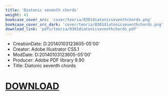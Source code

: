 ```yaml
---
title: 'Diatonic seventh chords'
weight: 41
bookcase_cover_src: 'cover/teoria/0301diatonicseventhchords.png'
bookcase_cover_src_dark: 'cover/teoria/0301diatonicseventhchords.png'
download_link: 'pdfs/teoria/0301diatonicseventhchords.pdf'
---
```


- CreationDate: D:20140103123605-05'00'
- Creator: Adobe Illustrator CS5.1
- ModDate: D:20140103123605-05'00'
- Producer: Adobe PDF library 9.90
- Title: Diatonic seventh chords
# [DOWNLOAD](/pdfs/teoria/0301diatonicseventhchords.pdf)
